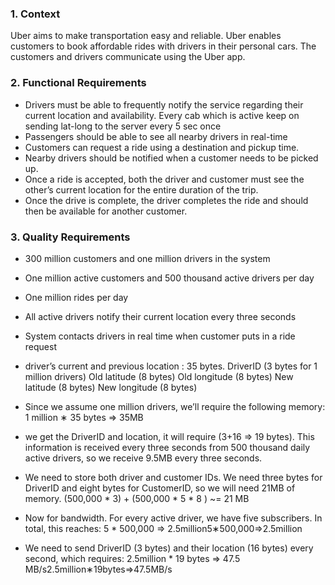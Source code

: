 ### 1. Context
Uber aims to make transportation easy and reliable.  Uber enables customers to book affordable rides with drivers in their personal cars. The customers and drivers communicate using the Uber app.

### 2. Functional Requirements
- Drivers must be able to frequently notify the service regarding their current location and availability. Every cab which is active keep on sending lat-long to the server every 5 sec once
- Passengers should be able to see all nearby drivers in real-time
- Customers can request a ride using a destination and pickup time.
- Nearby drivers should be notified when a customer needs to be picked up.
- Once a ride is accepted, both the driver and customer must see the other’s current location for the entire duration of the trip.
- Once the drive is complete, the driver completes the ride and should then be available for another customer.

### 3. Quality Requirements
- 300 million customers and one million drivers in the system
- One million active customers and 500 thousand active drivers per day
- One million rides per day
- All active drivers notify their current location every three seconds
- System contacts drivers in real time when customer puts in a ride request
- driver’s current and previous location :  35 bytes.
DriverID (3 bytes for 1 million drivers)
Old latitude (8 bytes)
Old longitude (8 bytes)
New latitude (8 bytes)
New longitude (8 bytes)
- Since we assume one million drivers, we’ll require the following memory:
 1 million ∗ 35 bytes => 35MB
- we get the DriverID and location, it will require (3+16 => 19 bytes). This information is received every three seconds from 500 thousand daily active drivers, so we receive 9.5MB every three seconds.
- We need to store both driver and customer IDs. We need three bytes for DriverID and eight bytes for CustomerID, so we will need 21MB of memory.
(500,000 * 3) + (500,000 * 5 * 8 ) ~= 21 MB

- Now for bandwidth. For every active driver, we have five subscribers. In total, this reaches:
5 * 500,000 => 2.5million5∗500,000=>2.5million

- We need to send DriverID (3 bytes) and their location (16 bytes) every second, which requires:
2.5million * 19 bytes => 47.5 MB/s2.5million∗19bytes=>47.5MB/s


